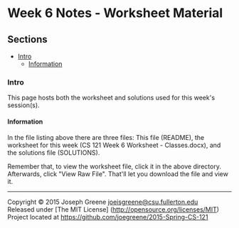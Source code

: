 # Week 6 Notes - Worksheet Material

## Sections
- [Intro](#intro)
  - [Information](#information)
    
### Intro
This page hosts both the worksheet and solutions used for this week's session(s).

#### Information
In the file listing above there are three files: This file (README), the worksheet for 
this week (CS 121 Week 6 Worksheet - Classes.docx), and the 
solutions file (SOLUTIONS).

Remember that, to view the worksheet file, click it in the above directory. Afterwards, click 
"View Raw File". That'll let you download the file and view it.

-------------------------------------------------------------------------------

Copyright &copy; 2015 Joseph Greene <joeisgreene@csu.fullerton.edu>  
Released under [The MIT License] (http://opensource.org/licenses/MIT)  
Project located at <https://github.com/joegreene/2015-Spring-CS-121>